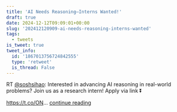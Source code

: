 ```yaml
---
title: 'AI Needs Reasoning—Interns Wanted!'
draft: true
date: 2024-12-12T09:09:01+00:00
slug: '202412120909-ai-needs-reasoning-interns-wanted'
tags:
  - tweets
is_tweet: true
tweet_info:
  id: '1867013756724842555'
  type: 'retweet'
  is_thread: False
---
```




RT [@soshsihao](https://x.com/soshsihao): Interested in advancing AI reasoning in real-world problems? Join us as a research intern! Apply via link ⏬

<https://t.co/ON>… [continue reading](https://x.com/sytelus/status/1867013756724842555)
